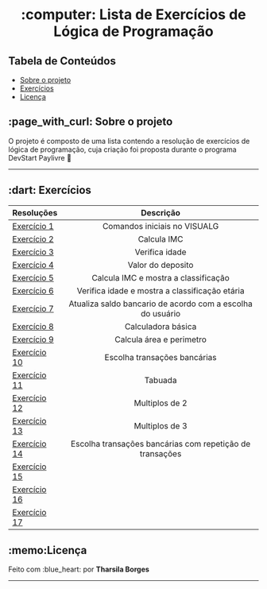 <h1 align="center">:computer: Lista de Exercícios de Lógica de Programação</h1>
 
<h2>Tabela de Conteúdos</h2>
 <ul>
  <li><a href="#sobre-o-projeto">Sobre o projeto</a></li>
  <li><a href="#exercicios">Exercícios</a></li>
  <li><a href="#licença">Licença</a></li>
 </ul>
  
<h2 id="sobre-o-projeto">:page_with_curl: Sobre o projeto</h2>
<p>O projeto é composto de uma lista contendo a resolução de exercícios de lógica de programação, cuja criação foi proposta durante o programa DevStart Paylivre 🚀<p>
<hr>


<h2 id="exercicios">:dart: Exercícios</h2>

| Resoluções     | Descrição                           |
| :---------- | :----------------------------------: |
| [Exercício 1](./algoritmos/exercicio1.alg) | Comandos iniciais no VISUALG |
| [Exercício 2](./algoritmos/exercicio2.alg) | Calcula IMC |
| [Exercício 3](./algoritmos/exercicio3.alg) | Verifica idade |
| [Exercício 4](./algoritmos/exercicio4.alg) | Valor do deposito|
| [Exercício 5](./algoritmos/exercicio5.alg) | Calcula IMC e mostra a classificação |
| [Exercício 6](./algoritmos/exercicio6.alg) | Verifica idade e mostra a classificação etária |
| [Exercício 7](./algoritmos/exercicio7.alg) | Atualiza saldo bancario de acordo com a escolha do usuário |
| [Exercício 8](./algoritmos/exercicio8.alg) | Calculadora básica |
| [Exercício 9](./algoritmos/exercicio9.alg) | Calcula área e perimetro |
| [Exercício 10](./algoritmos/exercicio10.alg) | Escolha transações bancárias |
| [Exercício 11](./algoritmos/exercicio11.alg) | Tabuada |
| [Exercício 12](./algoritmos/exercicio12.alg) | Multiplos de 2 |
| [Exercício 13](./algoritmos/exercicio13.alg) | Multiplos de 3 |
| [Exercício 14](./algoritmos/exercicio14.alg) | Escolha transações bancárias com repetição de transações |
| [Exercício 15](./algoritmos/exercicio15.alg) | |
| [Exercício 16](./algoritmos/exercicio16.alg) | |
| [Exercício 17](./algoritmos/exercicio17.alg) | |
  

<h2 id="licença">:memo:Licença</h2>
<p> Feito com :blue_heart: por <strong>Tharsila Borges</strong></p>

<hr>
